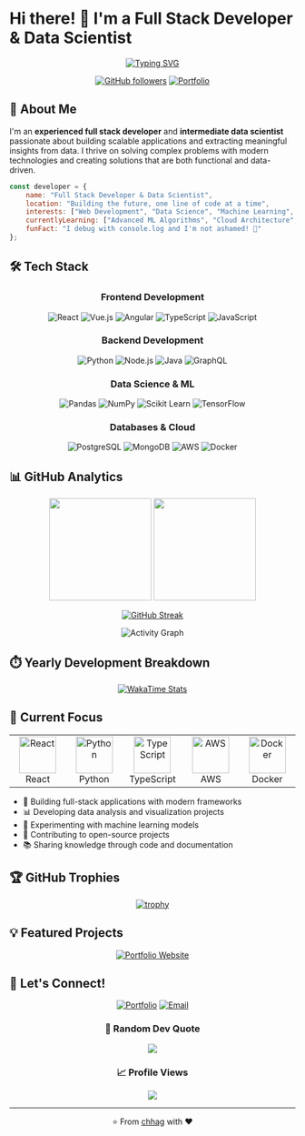# Hi there! 👋 I'm a Full Stack Developer & Data Scientist

<div align="center">
  
[![Typing SVG](https://readme-typing-svg.herokuapp.com?font=Fira+Code&pause=1000&color=F75C7E&center=true&vCenter=true&width=435&lines=Full+Stack+Developer;Data+Scientist;Machine+Learning+Engineer;Always+learning+new+things)](https://git.io/typing-svg)

[![GitHub followers](https://img.shields.io/github/followers/chhag?style=social)](https://github.com/chhag)
[![Portfolio](https://img.shields.io/badge/-Portfolio-FF7139?style=flat&logo=Firefox-Browser&logoColor=white)](https://chhag.github.io)

</div>

## 🚀 About Me

I'm an **experienced full stack developer** and **intermediate data scientist** passionate about building scalable applications and extracting meaningful insights from data. I thrive on solving complex problems with modern technologies and creating solutions that are both functional and data-driven.

```javascript
const developer = {
    name: "Full Stack Developer & Data Scientist",
    location: "Building the future, one line of code at a time",
    interests: ["Web Development", "Data Science", "Machine Learning", "Open Source"],
    currentlyLearning: ["Advanced ML Algorithms", "Cloud Architecture", "DevOps"],
    funFact: "I debug with console.log and I'm not ashamed! 🐛"
};
```

## 🛠️ Tech Stack

<div align="center">

### Frontend Development
![React](https://img.shields.io/badge/-React-61DAFB?style=for-the-badge&logo=react&logoColor=white)
![Vue.js](https://img.shields.io/badge/-Vue.js-4FC08D?style=for-the-badge&logo=vue.js&logoColor=white)
![Angular](https://img.shields.io/badge/-Angular-DD0031?style=for-the-badge&logo=angular&logoColor=white)
![TypeScript](https://img.shields.io/badge/-TypeScript-3178C6?style=for-the-badge&logo=typescript&logoColor=white)
![JavaScript](https://img.shields.io/badge/-JavaScript-F7DF1E?style=for-the-badge&logo=javascript&logoColor=black)

### Backend Development
![Python](https://img.shields.io/badge/-Python-3776AB?style=for-the-badge&logo=python&logoColor=white)
![Node.js](https://img.shields.io/badge/-Node.js-339933?style=for-the-badge&logo=node.js&logoColor=white)
![Java](https://img.shields.io/badge/-Java-007396?style=for-the-badge&logo=java&logoColor=white)
![GraphQL](https://img.shields.io/badge/-GraphQL-E10098?style=for-the-badge&logo=graphql&logoColor=white)

### Data Science & ML
![Pandas](https://img.shields.io/badge/-Pandas-150458?style=for-the-badge&logo=pandas&logoColor=white)
![NumPy](https://img.shields.io/badge/-NumPy-013243?style=for-the-badge&logo=numpy&logoColor=white)
![Scikit Learn](https://img.shields.io/badge/-Scikit%20Learn-F7931E?style=for-the-badge&logo=scikit-learn&logoColor=white)
![TensorFlow](https://img.shields.io/badge/-TensorFlow-FF6F00?style=for-the-badge&logo=tensorflow&logoColor=white)

### Databases & Cloud
![PostgreSQL](https://img.shields.io/badge/-PostgreSQL-336791?style=for-the-badge&logo=postgresql&logoColor=white)
![MongoDB](https://img.shields.io/badge/-MongoDB-47A248?style=for-the-badge&logo=mongodb&logoColor=white)
![AWS](https://img.shields.io/badge/-AWS-232F3E?style=for-the-badge&logo=amazon-aws&logoColor=white)
![Docker](https://img.shields.io/badge/-Docker-2496ED?style=for-the-badge&logo=docker&logoColor=white)

</div>

## 📊 GitHub Analytics

<div align="center">

<img height="180em" src="https://github-readme-stats-eight-theta.vercel.app/api?username=chhag&show_icons=true&theme=algolia&include_all_commits=true&count_private=true"/>
<img height="180em" src="https://github-readme-stats-eight-theta.vercel.app/api/top-langs/?username=chhag&layout=compact&langs_count=8&theme=algolia"/>

</div>

<div align="center">

[![GitHub Streak](https://streak-stats.demolab.com/?user=chhag&theme=algolia)](https://git.io/streak-stats)

</div>

<div align="center">

![Activity Graph](https://github-readme-activity-graph.vercel.app/graph?username=chhag&theme=react-dark&bg_color=20232a&hide_border=true)

</div>

## ⏱️ Yearly Development Breakdown

<div align="center">

[![WakaTime Stats](https://github-readme-stats.vercel.app/api/wakatime?username=chhag&theme=algolia)](https://wakatime.com/@chhag)

</div>

## 🎯 Current Focus

<table>
  <tr>
    <td align="center" width="96">
      <img src="https://techstack-generator.vercel.app/react-icon.svg" alt="React" width="65" height="65" />
      <br>React
    </td>
    <td align="center" width="96">
      <img src="https://techstack-generator.vercel.app/python-icon.svg" alt="Python" width="65" height="65" />
      <br>Python
    </td>
    <td align="center" width="96">
      <img src="https://techstack-generator.vercel.app/ts-icon.svg" alt="TypeScript" width="65" height="65" />
      <br>TypeScript
    </td>
    <td align="center" width="96">
      <img src="https://techstack-generator.vercel.app/aws-icon.svg" alt="AWS" width="65" height="65" />
      <br>AWS
    </td>
    <td align="center" width="96">
      <img src="https://techstack-generator.vercel.app/docker-icon.svg" alt="Docker" width="65" height="65" />
      <br>Docker
    </td>
  </tr>
</table>

- 🔭 Building full-stack applications with modern frameworks
- 📊 Developing data analysis and visualization projects
- 🤖 Experimenting with machine learning models
- 🌱 Contributing to open-source projects
- 📚 Sharing knowledge through code and documentation

## 🏆 GitHub Trophies

<div align="center">

[![trophy](https://github-profile-trophy.vercel.app/?username=chhag&theme=algolia&column=7)](https://github.com/ryo-ma/github-profile-trophy)

</div>

## 💡 Featured Projects

<div align="center">

[![Portfolio Website](https://img.shields.io/badge/-Portfolio%20Website-1e1e2e?style=for-the-badge&logo=github&logoColor=white)](https://chhag.github.io)

</div>

## 🤝 Let's Connect!

<div align="center">

[![Portfolio](https://img.shields.io/badge/Portfolio-FF7139?style=for-the-badge&logo=Firefox-Browser&logoColor=white)](https://chhag.github.io)
[![Email](https://img.shields.io/badge/Email-D14836?style=for-the-badge&logo=gmail&logoColor=white)](mailto:gaurav.chhabra@gmail.com)

</div>

<div align="center">

### 💭 Random Dev Quote
![](https://quotes-github-readme.vercel.app/api?type=horizontal&theme=radical)

### 📈 Profile Views
![](https://komarev.com/ghpvc/?username=chhag&color=blueviolet&style=for-the-badge)

</div>

---

<div align="center">

⭐️ From [chhag](https://github.com/chhag) with ❤️

</div>

